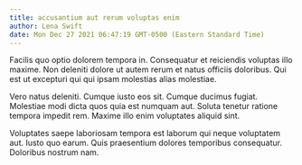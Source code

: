 ```yaml
---
title: accusantium aut rerum voluptas enim
author: Lena Swift
date: Mon Dec 27 2021 06:47:19 GMT-0500 (Eastern Standard Time)
---
```

Facilis quo optio dolorem tempora in. Consequatur et reiciendis voluptas illo maxime. Non deleniti dolore ut autem rerum et natus officiis doloribus. Qui est ut excepturi qui qui ipsam molestias alias molestiae.

 Vero natus deleniti. Cumque iusto eos sit. Cumque ducimus fugiat. Molestiae modi dicta quos quia est numquam aut. Soluta tenetur ratione tempora impedit rem. Maxime illo enim voluptates aliquid sint.

 Voluptates saepe laboriosam tempora est laborum qui neque voluptatem aut. Iusto quo earum. Quis praesentium dolores temporibus consequatur. Doloribus nostrum nam.